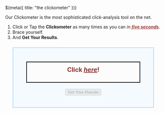 ${meta({
	title: "the clickometer"
})}
<div>
	Our Clickometer is the most sophisticated click-analysis tool on the net.
	<ol>
		<li>Click or Tap the <b>Clickometer</b> as many times as you can in <span style='color: #993333; font-weight: bold; text-decoration: underline; font-style: italic;'>five seconds</span>.</li>
		<li>Brace yourself.</li>
		<li>And <b>Get Your Results</b>.</li>
	</ol>
</div>

<style type='text/css'>
	#clickocontainer {
		margin: 1.5rem;
		padding: 1.5rem;
		border: 2px solid #aaddff;
		background-color: #f5faff;
	}
	
	#meter {
		position: relative;
		width: 90%;
		height: 4rem;
		border: 2px black solid;
		margin: 1.25rem auto;
		padding: 0px;
		background-color: #fcfcfc;
	}

	#meter_bar {
		position: absolute;
		width: 0%;
		height: 100%;
		background-color: red;
		z-index: 1;
	}

	#timer {
		position: absolute;
		width: 100%;
		margin: 0.75rem auto;
		padding: 0px;
		font-size: 3rem;
		font-weight: bold;
		text-align: center;
		color: #000000;
		z-index: 2;
	}

	.click-overlay {
		position: absolute;
		width: 100%;
		height: 100%;
		background-color: transparent;
		z-index: 3;
	}
</style>

<div id='clickocontainer'>
	<div id='meter'>
		<div id='timer'><span style='font-size: 1.25rem; color: #883333;'>Click <u><i>here</i></u>!</span></div>
		<div id='meter_bar'>
		</div>
		<div id='click-target' class='click-overlay'
			onclick="clickometer_pump(1);" ondblclick="clickometer_pump(2);"
		></div>
	</div>
	<form
		style='text-align: center;'
		id='clickometer_form'
		name='clickometer'
		action='/clickometer_r'
		method='POST'
	>
		<input id='submit_button' type='submit' class='toggleable_button'
			value='Get Your Results' disabled='disabled' />
	</form>
</div>

<div id='click_tracker'></div>

<script type='text/javascript' src='./clickometer.js'></script>

